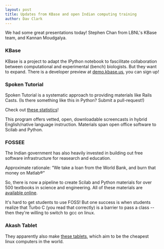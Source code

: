 ```yaml
---
layout: post
title: Updates from KBase and open Indian computing training
author: Dav Clark
---
```

We had some great presentations today! Stephen Chan from LBNL's KBase team, and
Kannan Moudgalya.

### KBase

KBase is a project to adapt the IPython notebook to fascilitate collaboration
between computational and experimental (bench) biologists. But they want to
expand.  There is a developer preview at [demo.kbase.us](http://demo.kbase.us),
you can sign up!

### Spoken Tutorial

Spoken Tutorial is a systematic approach to providing materials like Rails
Casts. (Is there something like this in Python? Submit a pull-request!)

Check out [these statistics](spoken-tutorial.org/statistics)!

This program offers vetted, open, downloadable screencasts in hybrid
English/native language instruction. Materials span open office software to
Scilab and Python.

### FOSSEE

The Indian government has also heavily invested in building out free software
infrastructure for reasearch and education.

Approximate rationale: “We take a loan from the World Bank, and burn that money
on Matlab®”

So, there is now a pipeline to create Scilab and Python materials for over 500
textbooks in science and engineering. All of these materials are [available
online](http://fossee.in/).

It's hard to get students to use FOSS! But one success is when students realize
that Turbo C (you read that correctly) is a barrier to pass a class -- then
they're willing to switch to gcc on linux.

### Akash Tablet

They apparently also make [these tablets](http://aakashlabs.org/), which
aim to be the cheapest linux computers in the world.
